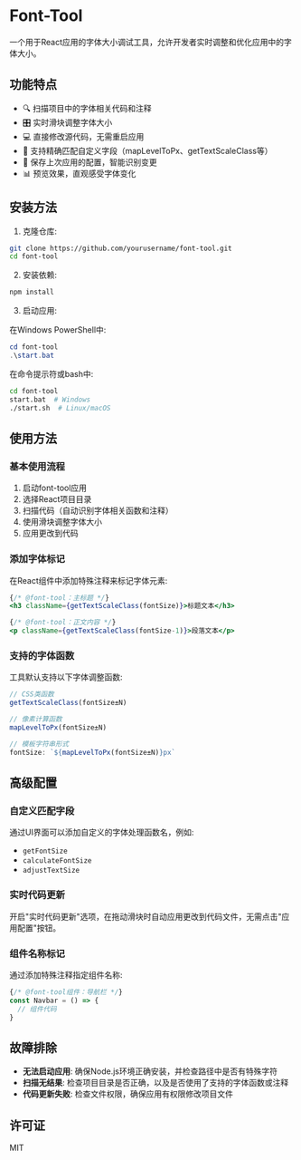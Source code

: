 # Font-Tool

一个用于React应用的字体大小调试工具，允许开发者实时调整和优化应用中的字体大小。

## 功能特点

- 🔍 扫描项目中的字体相关代码和注释
- 🎛️ 实时滑块调整字体大小
- 💻 直接修改源代码，无需重启应用
- 🎯 支持精确匹配自定义字段（mapLevelToPx、getTextScaleClass等）
- 🔄 保存上次应用的配置，智能识别变更
- 📊 预览效果，直观感受字体变化

## 安装方法

1. 克隆仓库:

```bash
git clone https://github.com/yourusername/font-tool.git
cd font-tool
```

2. 安装依赖:

```bash
npm install
```

3. 启动应用:

在Windows PowerShell中:
```powershell
cd font-tool
.\start.bat
```

在命令提示符或bash中:
```bash
cd font-tool
start.bat  # Windows
./start.sh  # Linux/macOS
```

## 使用方法

### 基本使用流程

1. 启动font-tool应用
2. 选择React项目目录
3. 扫描代码（自动识别字体相关函数和注释）
4. 使用滑块调整字体大小
5. 应用更改到代码

### 添加字体标记

在React组件中添加特殊注释来标记字体元素:

```jsx
{/* @font-tool：主标题 */}
<h3 className={getTextScaleClass(fontSize)}>标题文本</h3>

{/* @font-tool：正文内容 */}
<p className={getTextScaleClass(fontSize-1)}>段落文本</p>
```

### 支持的字体函数

工具默认支持以下字体调整函数:

```jsx
// CSS类函数
getTextScaleClass(fontSize±N)

// 像素计算函数
mapLevelToPx(fontSize±N)

// 模板字符串形式
fontSize: `${mapLevelToPx(fontSize±N)}px`
```

## 高级配置

### 自定义匹配字段

通过UI界面可以添加自定义的字体处理函数名，例如:

- `getFontSize`
- `calculateFontSize`
- `adjustTextSize`

### 实时代码更新

开启"实时代码更新"选项，在拖动滑块时自动应用更改到代码文件，无需点击"应用配置"按钮。

### 组件名称标记

通过添加特殊注释指定组件名称:

```jsx
{/* @font-tool组件：导航栏 */}
const Navbar = () => {
  // 组件代码
}
```

## 故障排除

- **无法启动应用**: 确保Node.js环境正确安装，并检查路径中是否有特殊字符
- **扫描无结果**: 检查项目目录是否正确，以及是否使用了支持的字体函数或注释
- **代码更新失败**: 检查文件权限，确保应用有权限修改项目文件

## 许可证

MIT 